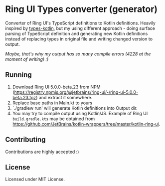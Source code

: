 # Ring UI Types converter (generator)

Converter of Ring UI's TypeScript definitions to Kotlin definitions.
Heavily inspired by [types-kotlin](https://github.com/karakum-team/types-kotlin), but my using different approach - 
doing surface parsing of TypeScript definition and generating new Kotlin definitions instead of replacing types in original file and writing changed version to output.

_Maybe, that's why my output has so many compile errors (4228 at the moment of writing) :)_

## Running

1. Download Ring UI 5.0.0-beta.23 from NPM (https://registry.npmjs.org/@jetbrains/ring-ui/-/ring-ui-5.0.0-beta.23.tgz) and extract it somewhere.
2. Replace base paths in Main.kt to yours
3. `./gradlew run' will generate Kotlin definitions into Output dir.
4. You may try to compile output using Kotlin/JS. Example of Ring UI `build.gradle.kts` may be obtained from https://github.com/JetBrains/kotlin-wrappers/tree/master/kotlin-ring-ui.

## Contributing

Contributions are highly accepted :)

## License

Licensed under MIT License.

